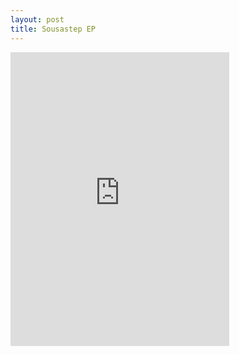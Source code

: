 ```yaml
---
layout: post
title: Sousastep EP
---
```


<iframe style="border: 0; width: 350px; height: 470px;" src="https://bandcamp.com/EmbeddedPlayer/album=2460027634/size=large/bgcol=ffffff/linkcol=0687f5/tracklist=false/transparent=true/" seamless><a href="https://sousastep.bandcamp.com/album/sousastep-2">Sousastep by Sousastep</a></iframe>